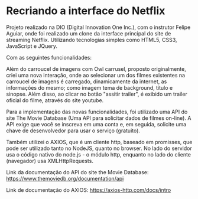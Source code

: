 # Recriando a interface do Netflix

Projeto realizado na DIO (Digital Innovation One Inc.), com o instrutor Felipe Aguiar, onde foi realizado um clone da interface principal do site de streaming Netflix. Utilizando tecnologias simples como HTML5, CSS3, JavaScript e JQuery.

Com as seguintes funcionalidades:

Além do carroucel de imagens com Owl carrusel, proposto originalmente, criei uma nova interação, onde ao selecionar um dos filmes existentes na carroucel de imagens é carregado, dinamicamente da internet, as informações do mesmo; como imagem tema de background, título e sinopse. Além disso, ao clicar no botão "assitir trailer", é exibido um trailer oficial do filme, através do site youtube.

Para a implementação das novas funcionalidades, foi utilizado uma API do site The Movie Database (Uma API para solicitar dados de filmes on-line).   A API exige que você se inscreva em uma conta e, em seguida, solicite uma chave de desenvolvedor para usar o serviço (gratuito).

Também utilizei o AXIOS, que é um cliente http, baseado em promisses, que pode ser utilizado tanto no NodeJS, quanto no browser.  No lado do servidor usa o código nativo do node.js - o módulo http, enquanto no lado do cliente (navegador) usa XMLHttpRequests.

Link da documentação do API do site the Movie Database:
https://www.themoviedb.org/documentation/api

Link de documentação do AXIOS:
https://axios-http.com/docs/intro

